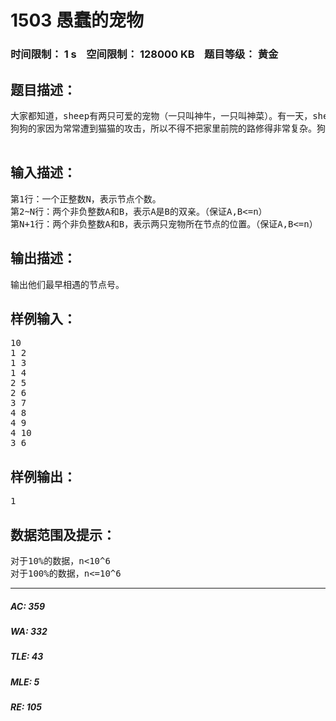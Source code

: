 # 1503 愚蠢的宠物   
### 时间限制： 1 s&nbsp;&nbsp;&nbsp;&nbsp;空间限制： 128000 KB&nbsp;&nbsp;&nbsp;&nbsp;题目等级： 黄金  
## 题目描述：  

<pre>
大家都知道，sheep有两只可爱的宠物（一只叫神牛，一只叫神菜）。有一天，sheep带着两只宠物到狗狗家时，这两只可爱的宠物竟然迷路了……
狗狗的家因为常常遭到猫猫的攻击，所以不得不把家里前院的路修得非常复杂。狗狗家前院有N个连通的分叉结点，且只有N-1条路连接这N个节点，节点的编号是1-N（1为根节点）。sheep的宠物非常笨，他们只会向前走，不会退后（只向双亲节点走），sheep想知道他们最早什么时候会相遇（即步数最少）。

</pre>
  
  
## 输入描述：  

<pre>
第1行：一个正整数N，表示节点个数。
第2~N行：两个非负整数A和B，表示A是B的双亲。（保证A,B<=n）
第N+1行：两个非负整数A和B，表示两只宠物所在节点的位置。（保证A,B<=n）
</pre>
  
  
## 输出描述：  

<pre>
输出他们最早相遇的节点号。
</pre>
  
  
## 样例输入：  

<pre>
10  
1 2  
1 3  
1 4  
2 5  
2 6  
3 7  
4 8  
4 9  
4 10  
3 6
</pre>
  
  
## 样例输出：  

<pre>
1
</pre>
  
  
## 数据范围及提示：  

<pre>
对于10%的数据，n<10^6
对于100%的数据，n<=10^6
</pre>
  
  
***  

##### AC: 359  
##### WA: 332  
##### TLE: 43  
##### MLE: 5  
##### RE: 105  
